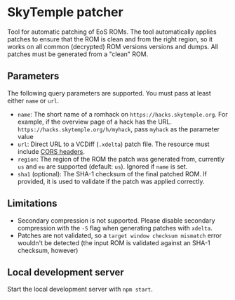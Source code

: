 # SkyTemple patcher

Tool for automatic patching of EoS ROMs. The tool automatically applies patches to ensure that the ROM is clean and from the right region, so it works on all common (decrypted) ROM versions versions and dumps. All patches must be generated from a "clean" ROM.

## Parameters

The following query parameters are supported. You must pass at least either `name` or `url`.

- `name`: The short name of a romhack on `https://hacks.skytemple.org`. For example, if the overview page of a hack has the URL.
`https://hacks.skytemple.org/h/myhack`, pass `myhack` as the parameter value
- `url`: Direct URL to a VCDiff (`.xdelta`) patch file. The resource must include [CORS headers](https://developer.mozilla.org/en-US/docs/Web/HTTP/CORS).
- `region`: The region of the ROM the patch was generated from, currently `us` and `eu` are supported (default: `us`). Ignored if `name` is set.
- `sha1` (optional): The SHA-1 checksum of the final patched ROM. If provided, it is used to validate if the patch was applied correctly.

## Limitations

- Secondary compression is not supported. Please disable secondary compression with the `-S` flag when generating patches with `xdelta`.
- Patches are not validated, so a `target window checksum mismatch` error wouldn't be detected (the input ROM is validated against an SHA-1 checksum, however)

## Local development server

Start the local development server with `npm start`.
